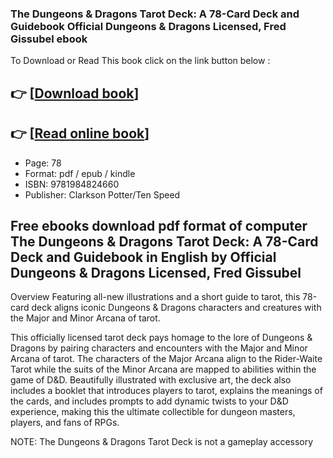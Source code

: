 ### The Dungeons & Dragons Tarot Deck: A 78-Card Deck and Guidebook Official Dungeons &amp; Dragons Licensed, Fred Gissubel ebook

To Download or Read This book click on the link button below :

## 👉  [**[Download book](http://ebooksharez.info/download.php?group=book&from=github.com&id=634134&lnk=1065 "Download book")**]

## 👉  [**[Read online book](http://ebooksharez.info/download.php?group=book&from=github.com&id=634134&lnk=1065 "Read online book")**]


* Page: 78
* Format: pdf / epub / kindle
* ISBN: 9781984824660
* Publisher: Clarkson Potter/Ten Speed



## Free ebooks download pdf format of computer The Dungeons & Dragons Tarot Deck: A 78-Card Deck and Guidebook in English by Official Dungeons &amp; Dragons Licensed, Fred Gissubel


Overview
Featuring all-new illustrations and a short guide to tarot, this 78-card deck aligns iconic Dungeons &amp; Dragons characters and creatures with the Major and Minor Arcana of tarot.

 This officially licensed tarot deck pays homage to the lore of Dungeons &amp; Dragons by pairing characters and encounters with the Major and Minor Arcana of tarot. The characters of the Major Arcana align to the Rider-Waite Tarot while the suits of the Minor Arcana are mapped to abilities within the game of D&amp;D. Beautifully illustrated with exclusive art, the deck also includes a booklet that introduces players to tarot, explains the meanings of the cards, and includes prompts to add dynamic twists to your D&amp;D experience, making this the ultimate collectible for dungeon masters, players, and fans of RPGs.

NOTE: The Dungeons &amp; Dragons Tarot Deck is not a gameplay accessory



